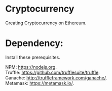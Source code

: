 # Cryptocurrency
Creating Cryptocurrency on Ethereum.

# Dependency: 
Install these prerequisites.

NPM: https://nodejs.org.        
Truffle: https://github.com/trufflesuite/truffle.      
Ganache: http://truffleframework.com/ganache/.   
Metamask: https://metamask.io/.           
